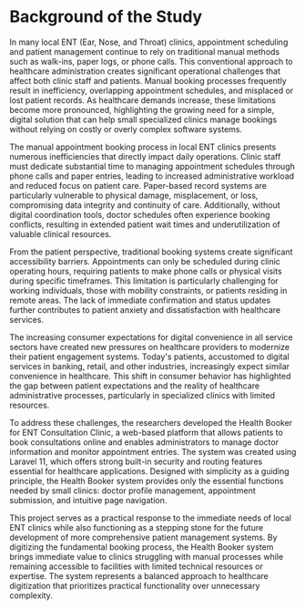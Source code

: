 # Background of the Study

In many local ENT (Ear, Nose, and Throat) clinics, appointment scheduling and patient management continue to rely on traditional manual methods such as walk-ins, paper logs, or phone calls. This conventional approach to healthcare administration creates significant operational challenges that affect both clinic staff and patients. Manual booking processes frequently result in inefficiency, overlapping appointment schedules, and misplaced or lost patient records. As healthcare demands increase, these limitations become more pronounced, highlighting the growing need for a simple, digital solution that can help small specialized clinics manage bookings without relying on costly or overly complex software systems.

The manual appointment booking process in local ENT clinics presents numerous inefficiencies that directly impact daily operations. Clinic staff must dedicate substantial time to managing appointment schedules through phone calls and paper entries, leading to increased administrative workload and reduced focus on patient care. Paper-based record systems are particularly vulnerable to physical damage, misplacement, or loss, compromising data integrity and continuity of care. Additionally, without digital coordination tools, doctor schedules often experience booking conflicts, resulting in extended patient wait times and underutilization of valuable clinical resources.

From the patient perspective, traditional booking systems create significant accessibility barriers. Appointments can only be scheduled during clinic operating hours, requiring patients to make phone calls or physical visits during specific timeframes. This limitation is particularly challenging for working individuals, those with mobility constraints, or patients residing in remote areas. The lack of immediate confirmation and status updates further contributes to patient anxiety and dissatisfaction with healthcare services.

The increasing consumer expectations for digital convenience in all service sectors have created new pressures on healthcare providers to modernize their patient engagement systems. Today's patients, accustomed to digital services in banking, retail, and other industries, increasingly expect similar convenience in healthcare. This shift in consumer behavior has highlighted the gap between patient expectations and the reality of healthcare administrative processes, particularly in specialized clinics with limited resources.

To address these challenges, the researchers developed the Health Booker for ENT Consultation Clinic, a web-based platform that allows patients to book consultations online and enables administrators to manage doctor information and monitor appointment entries. The system was created using Laravel 11, which offers strong built-in security and routing features essential for healthcare applications. Designed with simplicity as a guiding principle, the Health Booker system provides only the essential functions needed by small clinics: doctor profile management, appointment submission, and intuitive page navigation.

This project serves as a practical response to the immediate needs of local ENT clinics while also functioning as a stepping stone for the future development of more comprehensive patient management systems. By digitizing the fundamental booking process, the Health Booker system brings immediate value to clinics struggling with manual processes while remaining accessible to facilities with limited technical resources or expertise. The system represents a balanced approach to healthcare digitization that prioritizes practical functionality over unnecessary complexity. 